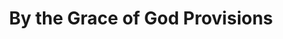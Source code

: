 ---
title: "By the Grace of God Provisions"
url: /accra/by-the-grace-of-god-provisions/
shop: Kiosk
---